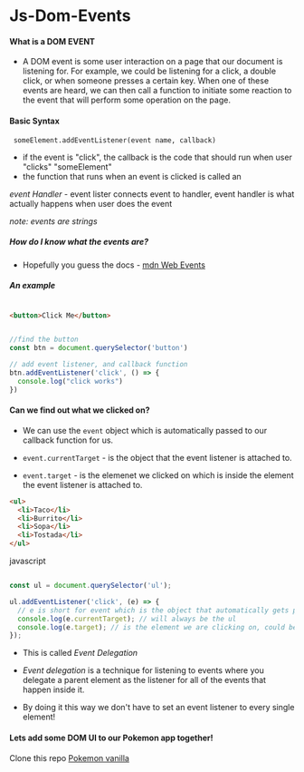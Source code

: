 # Js-Dom-Events

#### What is a DOM EVENT

- A DOM event is some user interaction on a page that our document is listening for.  For example, we could be listening for a click, a double click, or when someone presses a certain key.  When one of these events are heard, we can then call a function to initiate some reaction to the event that will perform some operation on the page. 


#### Basic Syntax

``` someElement.addEventListener(event name, callback)```

- if the event is "click", the callback is the code that should run when user "clicks" "someElement"
-  the function that runs when an event is clicked is called an 

*event Handler* - event lister connects event to handler, event handler is what actually happens when user does the event

*note: events are strings*

##### How do I know what the events are? 

- Hopefully you guess the docs - [mdn Web Events](https://developer.mozilla.org/en-US/docs/Web/Events)


##### An example

```html

<button>Click Me</button>

```

```js

//find the button
const btn = document.querySelector('button')

// add event listener, and callback function
btn.addEventListener('click', () => {
  console.log("click works")
})
```


#### Can we find out what we clicked on?

- We can use the `event` object which is automatically passed to our callback function for us.

- `event.currentTarget` - is the object that the event listener is attached to.

- `event.target` - is the elemenet we clicked on which is inside the element the event listener is attached to.

```html
<ul>
  <li>Taco</li>
  <li>Burrito</li>
  <li>Sopa</li>
  <li>Tostada</li>
</ul>
```

javascript
```js

const ul = document.querySelector('ul');

ul.addEventListener('click', (e) => {
  // e is short for event which is the object that automatically gets passed to the callback function
  console.log(e.currentTarget); // will always be the ul 
  console.log(e.target); // is the element we are clicking on, could be any of the li's or ul's
});
```

-  This is called *Event Delegation*

- *Event delegation* is a technique for listening to events where you delegate a parent element as the listener for all of the events that happen inside it.

- By doing it this way we don't have to set an event listener to every single element!

#### Lets add some DOM UI to our Pokemon app together!

Clone this repo [Pokemon vanilla](https://git.generalassemb.ly/WebDev-Connected-Classroom/JS-Pokemon-Vanilla)












